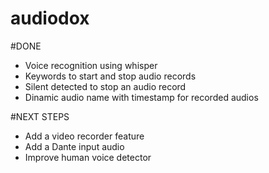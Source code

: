 # audiodox

#DONE
- Voice recognition using whisper
- Keywords to start and stop audio records
- Silent detected to stop an audio record
- Dinamic audio name with timestamp for recorded audios

#NEXT STEPS
- Add a video recorder feature
- Add a Dante input audio
- Improve human voice detector
